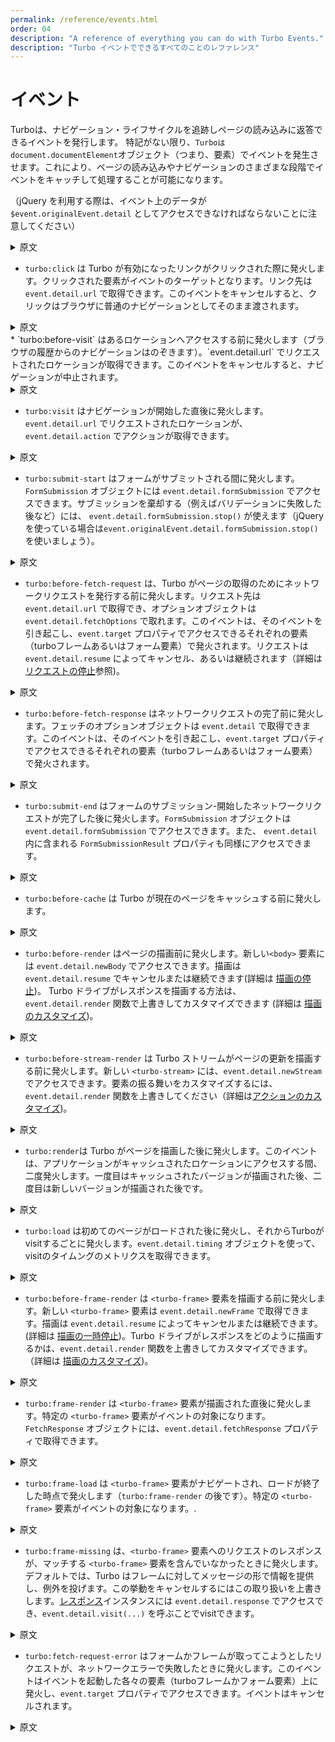 ```yaml
---
permalink: /reference/events.html
order: 04
description: "A reference of everything you can do with Turbo Events."
description: "Turbo イベントでできるすべてのことのレファレンス"
---
```


# イベント

Turboは、ナビゲーション・ライフサイクルを追跡しページの読み込みに返答できるイベントを発行します。
特記がない限り、`Turboはdocument.documentElement`オブジェクト（つまり、<html>要素）でイベントを発生させます。これにより、ページの読み込みやナビゲーションのさまざまな段階でイベントをキャッチして処理することが可能になります。

（jQuery を利用する際は、イベント上のデータが `$event.originalEvent.detail` としてアクセスできなければならないことに注意してください）


<details>
    <summary>原文</summary>
# Events

Turbo emits events that allow you to track the navigation lifecycle and respond to page loading. Except where noted, Turbo fires events on the `document.documentElement` object (i.e., the `<html>` element).

(Note that when using jQuery, the data on the event must be accessed as `$event.originalEvent.detail`.)
</details>

* `turbo:click` は Turbo が有効になったリンクがクリックされた際に発火します。クリックされた要素がイベントのターゲットとなります。リンク先は `event.detail.url` で取得できます。このイベントをキャンセルすると、クリックはブラウザに普通のナビゲーションとしてそのまま渡されます。

<details>
    <summary>原文</summary>
* `turbo:click` fires when you click a Turbo-enabled link. The clicked element is the event target. Access the requested location with `event.detail.url`. Cancel this event to let the click fall through to the browser as normal navigation.

</details>
* `turbo:before-visit` はあるロケーションへアクセスする前に発火します（ブラウザの履歴からのナビゲーションはのぞきます）。`event.detail.url` でリクエストされたロケーションが取得できます。このイベントをキャンセルすると、ナビゲーションが中止されます。

<details>
    <summary>原文</summary>

* `turbo:before-visit` fires before visiting a location, except when navigating by history. Access the requested location with `event.detail.url`. Cancel this event to prevent navigation.

</details>


* `turbo:visit` はナビゲーションが開始した直後に発火します。`event.detail.url` でリクエストされたロケーションが、 `event.detail.action` でアクションが取得できます。

<details>
    <summary>原文</summary>

* `turbo:visit` fires immediately after a visit starts. Access the requested location with `event.detail.url` and action with `event.detail.action`.

</details>

* `turbo:submit-start` はフォームがサブミットされる間に発火します。`FormSubmission` オブジェクトには `event.detail.formSubmission` でアクセスできます。サブミッションを棄却する（例えばバリデーションに失敗した後など）には、 `event.detail.formSubmission.stop()` が使えます（jQueryを使っている場合は`event.originalEvent.detail.formSubmission.stop()` を使いましょう）。

<details>
    <summary>原文</summary>
* `turbo:submit-start` fires during a form submission. Access the `FormSubmission` object with `event.detail.formSubmission`. Abort form submission (e.g. after validation failure) with `event.detail.formSubmission.stop()`. (use `event.originalEvent.detail.formSubmission.stop()` if you're using jQuery).

</details>

* `turbo:before-fetch-request` は、Turbo がページの取得のためにネットワークリクエストを発行する前に発火します。リクエスト先は `event.detail.url` で取得でき、オプションオブジェクトは `event.detail.fetchOptions` で取れます。このイベントは、そのイベントを引き起こし、`event.target` プロパティでアクセスできるそれぞれの要素（turboフレームあるいはフォーム要素）で発火されます。リクエストは `event.detail.resume` によってキャンセル、あるいは継続されます（詳細は [リクエストの停止](/handbook/drive#リクエストの停止)参照)。


<details>
    <summary>原文</summary>
* `turbo:before-fetch-request` fires before Turbo issues a network request to fetch the page. Access the requested location with `event.detail.url` and the fetch options object with `event.detail.fetchOptions`. This event fires on the respective element (turbo-frame or form element) which triggers it and can be accessed with `event.target` property. Request can be canceled and continued with `event.detail.resume` (see [Pausing Requests](/handbook/drive#pausing-requests)).

</details>

* `turbo:before-fetch-response`  はネットワークリクエストの完了前に発火します。フェッチのオプションオブジェクトは `event.detail` で取得できます。このイベントは、そのイベントを引き起こし、`event.target` プロパティでアクセスできるそれぞれの要素（turboフレームあるいはフォーム要素）で発火されます。


<details>
    <summary>原文</summary>

* `turbo:before-fetch-response` fires after the network request completes. Access the fetch options object with `event.detail`. This event fires on the respective element (turbo-frame or form element) which triggers it and can be accessed with `event.target` property.

</details>

* `turbo:submit-end` はフォームのサブミッション-開始したネットワークリクエストが完了した後に発火します。`FormSubmission` オブジェクトは `event.detail.formSubmission` でアクセスできます。また、 `event.detail` 内に含まれる `FormSubmissionResult` プロパティも同様にアクセスできます。


<details>
    <summary>原文</summary>

* `turbo:submit-end` fires after the form submission-initiated network request completes. Access the `FormSubmission` object with `event.detail.formSubmission` along with `FormSubmissionResult` properties included within `event.detail`.

</details>


* `turbo:before-cache`  は Turbo が現在のページをキャッシュする前に発火します。

<details>
    <summary>原文</summary>
* `turbo:before-cache` fires before Turbo saves the current page to cache.
</details>

* `turbo:before-render` はページの描画前に発火します。新しい`<body>` 要素には  `event.detail.newBody` でアクセスできます。描画は `event.detail.resume` でキャンセルまたは継続できます(詳細は [描画の停止](/handbook/drive#pausing-rendering))。
 Turbo ドライブがレスポンスを描画する方法は、`event.detail.render` 関数で上書きしてカスタマイズできます (詳細は [描画のカスタマイズ](/handbook/drive#custom-rendering))。

<details>
    <summary>原文</summary>
* `turbo:before-render` fires before rendering the page. Access the new `<body>` element with `event.detail.newBody`. Rendering can be canceled and continued with `event.detail.resume` (see [Pausing Rendering](/handbook/drive#pausing-rendering)). Customize how Turbo Drive renders the response by overriding the `event.detail.render` function (see [Custom Rendering](/handbook/drive#custom-rendering)).

</details>

* `turbo:before-stream-render` は Turbo ストリームがページの更新を描画する前に発火します。新しい `<turbo-stream>` には、`event.detail.newStream` でアクセスできます。要素の振る舞いをカスタマイズするには、`event.detail.render` 関数を上書きしてください（詳細は[アクションのカスタマイズ](/handbook/streams#custom-actions))。


<details>
    <summary>原文</summary>
* `turbo:before-stream-render` fires before rendering a Turbo Stream page update. Access the new `<turbo-stream>` element with `event.detail.newStream`. Customize the element's behavior by overriding the `event.detail.render` function (see [Custom Actions](/handbook/streams#custom-actions)).

</details>

* `turbo:render`は Turbo がページを描画した後に発火します。このイベントは、アプリケーションがキャッシュされたロケーションにアクセスする間、二度発火します。一度目はキャッシュされたバージョンが描画された後、二度目は新しいバージョンが描画された後です。

<details>
    <summary>原文</summary>

* `turbo:render` fires after Turbo renders the page. This event fires twice during an application visit to a cached location: once after rendering the cached version, and again after rendering the fresh version.

</details>

* `turbo:load` は初めてのページがロードされた後に発火し、それからTurboがvisitするごとに発火します。`event.detail.timing` オブジェクトを使って、visitのタイムングのメトリクスを取得できます。

<details>
    <summary>原文</summary>
* `turbo:load` fires once after the initial page load, and again after every Turbo visit. Access visit timing metrics with the `event.detail.timing` object.
</details>

* `turbo:before-frame-render` は `<turbo-frame>` 要素を描画する前に発火します。新しい `<turbo-frame>` 要素は `event.detail.newFrame` で取得できます。描画は `event.detail.resume` によってキャンセルまたは継続できます。(詳細は [描画の一時停止](/handbook/frames#pausing-rendering))。Turbo ドライブがレスポンスをどのように描画するかは、`event.detail.render` 関数を上書きしてカスタマイズできます。 （詳細は [描画のカスタマイズ](/handbook/frames#custom-rendering))。

<details>
    <summary>原文</summary>

* `turbo:before-frame-render` fires before rendering the `<turbo-frame>` element. Access the new `<turbo-frame>` element with `event.detail.newFrame`. Rendering can be canceled and continued with `event.detail.resume` (see [Pausing Rendering](/handbook/frames#pausing-rendering)). Customize how Turbo Drive renders the response by overriding the `event.detail.render` function (see [Custom Rendering](/handbook/frames#custom-rendering)).

</details>

* `turbo:frame-render` は `<turbo-frame>` 要素が描画された直後に発火します。特定の `<turbo-frame>` 要素がイベントの対象になります。 `FetchResponse` オブジェクトには、`event.detail.fetchResponse` プロパティで取得できます。

<details>
    <summary>原文</summary>

* `turbo:frame-render` fires right after a `<turbo-frame>` element renders its view. The specific `<turbo-frame>` element is the event target. Access the `FetchResponse` object with `event.detail.fetchResponse` property.

</details>


* `turbo:frame-load` は `<turbo-frame>` 要素がナビゲートされ、ロードが終了した時点で発火します（`turbo:frame-render` の後です）。特定の `<turbo-frame>` 要素がイベントの対象になります。.

<details>
    <summary>原文</summary>

* `turbo:frame-load` fires when a `<turbo-frame>` element is navigated and finishes loading (fires after `turbo:frame-render`). The specific `<turbo-frame>` element is the event target.

</details>


* `turbo:frame-missing` は、`<turbo-frame>` 要素へのリクエストのレスポンスが、マッチする `<turbo-frame>` 要素を含んでいなかったときに発火します。デフォルトでは、Turbo はフレームに対してメッセージの形で情報を提供し、例外を投げます。この挙動をキャンセルするにはこの取り扱いを上書きします。[レスポンス](https://developer.mozilla.org/ja/docs/Web/API/Response)インスタンスには `event.detail.response` でアクセスでき、`event.detail.visit(...)` を呼ぶことでvisitできます。


<details>
    <summary>原文</summary>
* `turbo:frame-missing` fires when the response to a `<turbo-frame>` element request does not contain a matching `<turbo-frame>` element. By default, Turbo writes an informational message into the frame and throws an exception. Cancel this event to override this handling. You can access the [Response](https://developer.mozilla.org/en-US/docs/Web/API/Response) instance with `event.detail.response`, and perform a visit by calling `event.detail.visit(...)`.
</details>

* `turbo:fetch-request-error` はフォームかフレームが取ってこようとしたリクエストが、ネットワークエラーで失敗したときに発火します。このイベントはイベントを起動した各々の要素（turboフレームかフォーム要素）上に発火し、`event.target` プロパティでアクセスできます。イベントはキャンセルされます。

<details>
    <summary>原文</summary>

* `turbo:fetch-request-error` fires when a form or frame fetch request fails due to network errors. This event fires on the respective element (turbo-frame or form element) which triggers it and can be accessed with `event.target` property. This event can be canceled.

</details>
